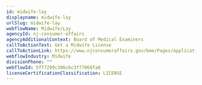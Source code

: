 ```yaml
---
id: midwife-lay
displayname: midwife-lay
urlSlug: midwife-lay
webflowName: Midwife/Lay
agencyId: nj-consumer-affairs
agencyAdditionalContext: Board of Medical Examiners
callToActionText: Get a Midwife License
callToActionLink: https://www.njconsumeraffairs.gov/bme/Pages/applications.aspx
webflowIndustry: Midwife
divisionPhone: ""
webflowId: 5f77299c306c6c3f77066fa0
licenseCertificationClassification: LICENSE
---
```

